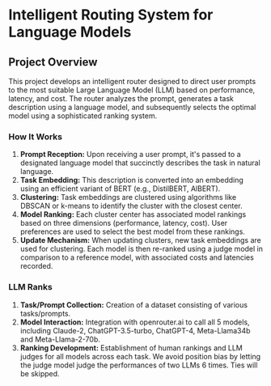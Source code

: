 # Intelligent Routing System for Language Models

## Project Overview

This project develops an intelligent router designed to direct user prompts to the most suitable Large Language Model (LLM) based on performance, latency, and cost. The router analyzes the prompt, generates a task description using a language model, and subsequently selects the optimal model using a sophisticated ranking system.

### How It Works

1. **Prompt Reception:** Upon receiving a user prompt, it's passed to a designated language model that succinctly describes the task in natural language.
2. **Task Embedding:** This description is converted into an embedding using an efficient variant of BERT (e.g., DistilBERT, AlBERT).
3. **Clustering:** Task embeddings are clustered using algorithms like DBSCAN or k-means to identify the cluster with the closest center.
4. **Model Ranking:** Each cluster center has associated model rankings based on three dimensions (performance, latency, cost). User preferences are used to select the best model from these rankings.
5. **Update Mechanism:** When updating clusters, new task embeddings are used for clustering. Each model is then re-ranked using a judge model in comparison to a reference model, with associated costs and latencies recorded.

### LLM Ranks

1. **Task/Prompt Collection:** Creation of a dataset consisting of various tasks/prompts.
2. **Model Interaction:** Integration with openrouter.ai to call all 5 models, including Claude-2, ChatGPT-3.5-turbo, ChatGPT-4, Meta-Llama34b and Meta-Llama-2-70b.
3. **Ranking Development:** Establishment of human rankings and LLM judges for all models across each task. We avoid position bias by letting the judge model judge the performances of two LLMs 6 times. Ties will be skipped.


